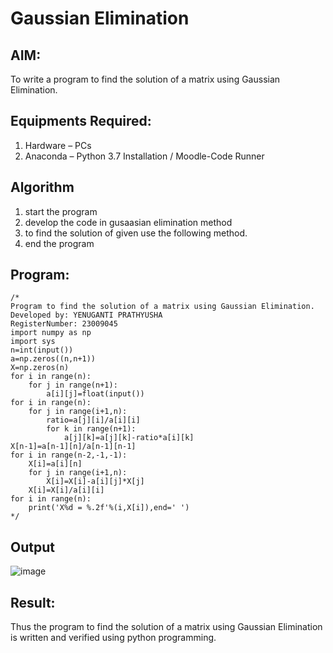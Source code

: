 # Gaussian Elimination

## AIM:
To write a program to find the solution of a matrix using Gaussian Elimination.

## Equipments Required:
1. Hardware – PCs
2. Anaconda – Python 3.7 Installation / Moodle-Code Runner

## Algorithm
1. start the program
2. develop the code in gusaasian elimination method
3. to find the solution of given use the following method.
4. end the program 

## Program:
```
/*
Program to find the solution of a matrix using Gaussian Elimination.
Developed by: YENUGANTI PRATHYUSHA
RegisterNumber: 23009045
import numpy as np
import sys
n=int(input())
a=np.zeros((n,n+1))
X=np.zeros(n)
for i in range(n):
    for j in range(n+1):
        a[i][j]=float(input())
for i in range(n):
    for j in range(i+1,n):
        ratio=a[j][i]/a[i][i]
        for k in range(n+1):
            a[j][k]=a[j][k]-ratio*a[i][k]
X[n-1]=a[n-1][n]/a[n-1][n-1]
for i in range(n-2,-1,-1):
    X[i]=a[i][n]
    for j in range(i+1,n):
        X[i]=X[i]-a[i][j]*X[j]
    X[i]=X[i]/a[i][i]
for i in range(n):
    print('X%d = %.2f'%(i,X[i]),end=' ')
*/
```

## Output
![image](https://github.com/prathyusharavi/Gaussian/assets/147474424/1a05e6b8-cd88-4f03-aede-651059f41486)





## Result:
Thus the program to find the solution of a matrix using Gaussian Elimination is written and verified using python programming.

